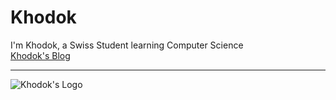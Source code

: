 # Khodok

I'm Khodok, a Swiss Student learning Computer Science  
[Khodok's Blog]

-----

![Khodok's Logo]

[Khodok's Blog]:https://khodok.pythonanywhere.com "Khodok's Blog"
[Khodok's Logo]:https://khodok.xyz/src/img/logos/RuthinkkTooBig.png "Khodok's Logo"
